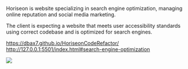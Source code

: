 Horiseon is website specializing in search engine optimization, managing online reputation and social media marketing.

The client is expecting a website that meets user accessibility standards using correct codebase and is optimized for search engines.

https://dbax7.github.io/HoriseonCodeRefactor/
http://127.0.0.1:5501/index.html#search-engine-optimization

<img src=Horiseon.png>